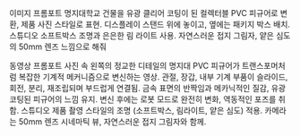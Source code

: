 이미지 프롬포트
명지대학교 건물을 유광 클리어 코팅이 된 컬렉터블 PVC 피규어로 변환, 제품 사진 스타일로 표현.
디스플레이 스탠드 위에 놓이고, 옆에는 패키지 박스 배치.
스튜디오 소프트박스 조명과 은은한 림 라이트 사용.
자연스러운 접지 그림자, 얕은 심도의 50mm 렌즈 느낌으로 해줘

동영상 프롬포트
사진 속 왼쪽의 정교한 디테일의 명지대 PVC 피규어가 트랜스포머처럼 복잡한 기계적 메커니즘으로 변신하는 영상.
관절, 장갑, 내부 기계 부품이 슬라이드, 회전, 분리, 재조립되며 부드럽게 연결됨.
금속 표면의 반짝임과 메카닉적인 질감, 유광 코팅된 피규어의 느낌 유지.
변신 후에는 로봇 모드로 완전히 변화, 역동적인 포즈를 취함.
스튜디오 제품 촬영 스타일의 조명 (소프트박스, 림라이트, 얕은 심도) 적용.
카메라는 50mm 렌즈 시네마틱 뷰, 자연스러운 접지 그림자와 함께.

